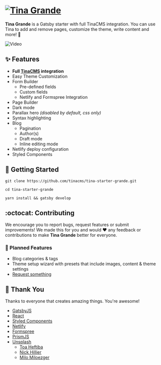 # [![Tina Grande](https://res.cloudinary.com/forestry-demo/image/upload/h_40/v1573060726/tina-grande-wordmark.png)](https://tina-starter-grande.netlify.com/)

**Tina Grande** is a Gatsby starter with full TinaCMS integration. You can use Tina to add and remove pages, customize the theme, write content and more! :tada:

![Video](https://res.cloudinary.com/forestry-demo/video/upload/w_700/v1573145194/Tina_Grande_Alpha_Demo_1_-_Encoded.gif)

## :sparkles: Features

- **Full [TinaCMS](http://tinacms.org) integration**
- Easy Theme Customization
- Form Builder
  - Pre-defined fields
  - Custom fields
  - Netlify and Formspree Integration
- Page Builder
- Dark mode
- Parallax hero _(disabled by default, css only)_
- Syntax highlighting
- Blog
  - Pagination
  - Author(s)
  - Draft mode
  - Inline editing mode
- Netlify deploy configuration
- Styled Components

## :memo: Getting Started

```
git clone https://github.com/tinacms/tina-starter-grande.git

cd tina-starter-grande

yarn install && gatsby develop
```

## :octocat: Contributing

We encourage you to report bugs, request features or submit improvements! We made this for you and would :heart: any feedback or contributions to make **Tina Grande** better for everyone.

### :crystal_ball: Planned Features

- Blog categories & tags
- Theme setup wizard with presets that include images, content & theme settings
- [Request something](https://github.com/tinacms/tina-starter-grande/issues/new)

## :clap: Thank You

Thanks to everyone that creates amazing things. You're awesome!

- [GatsbyJS](https://gatsbyjs.org)
- [React](https://reactjs.org/)
- [Styled Components](https://www.styled-components.com/)
- [Netlify](https://www.netlify.com)
- [Formspree](https://formspree.io/)
- [PrismJS](https://prismjs.com/)
- [Unsplash](https://unsplash.com)
  - [Toa Heftiba](https://unsplash.com/@heftiba)
  - [Nick Hillier](https://unsplash.com/@nhillier)
  - [Milo Miloezger](https://unsplash.com/@miloezger)
